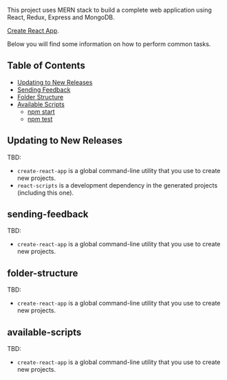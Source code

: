 This project uses MERN stack to build a complete web application using React, Redux, Express and MongoDB.



 [Create React App](https://github.com/facebookincubator/create-react-app).

Below you will find some information on how to perform common tasks.<br>

## Table of Contents

- [Updating to New Releases](#updating-to-new-releases)
- [Sending Feedback](#sending-feedback)
- [Folder Structure](#folder-structure)
- [Available Scripts](#available-scripts)
  - [npm start](#npm-start)
  - [npm test](#npm-test)


## Updating to New Releases
TBD:
* `create-react-app` is a global command-line utility that you use to create new projects.
* `react-scripts` is a development dependency in the generated projects (including this one).

## sending-feedback
TBD:
* `create-react-app` is a global command-line utility that you use to create new projects.

## folder-structure
TBD:
* `create-react-app` is a global command-line utility that you use to create new projects.

## available-scripts
TBD:
* `create-react-app` is a global command-line utility that you use to create new projects.
